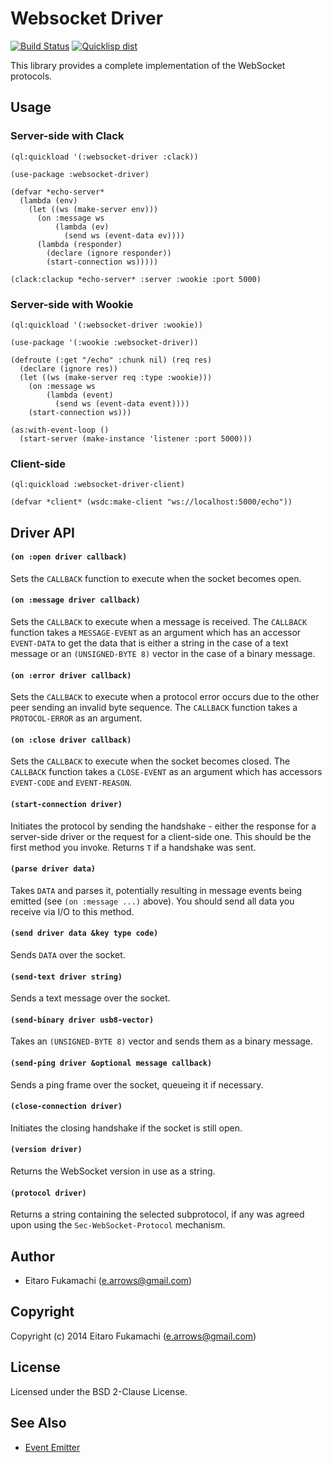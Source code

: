 # Websocket Driver

[![Build Status](https://travis-ci.org/fukamachi/websocket-driver.svg?branch=master)](https://travis-ci.org/fukamachi/websocket-driver)
[![Quicklisp dist](http://quickdocs.org/badge/websocket-driver.svg)](http://quickdocs.org/websocket-driver/)

This library provides a complete implementation of the WebSocket protocols.

## Usage

### Server-side with Clack

```common-lisp
(ql:quickload '(:websocket-driver :clack))

(use-package :websocket-driver)

(defvar *echo-server*
  (lambda (env)
    (let ((ws (make-server env)))
      (on :message ws
          (lambda (ev)
            (send ws (event-data ev))))
      (lambda (responder)
        (declare (ignore responder))
        (start-connection ws)))))

(clack:clackup *echo-server* :server :wookie :port 5000)
```

### Server-side with Wookie

```common-lisp
(ql:quickload '(:websocket-driver :wookie))

(use-package '(:wookie :websocket-driver))

(defroute (:get "/echo" :chunk nil) (req res)
  (declare (ignore res))
  (let ((ws (make-server req :type :wookie)))
    (on :message ws
        (lambda (event)
          (send ws (event-data event))))
    (start-connection ws)))

(as:with-event-loop ()
  (start-server (make-instance 'listener :port 5000)))
```

### Client-side

```common-lisp
(ql:quickload :websocket-driver-client)

(defvar *client* (wsdc:make-client "ws://localhost:5000/echo"))
```

## Driver API

#### `(on :open driver callback)`

Sets the `CALLBACK` function to execute when the socket becomes open.

#### `(on :message driver callback)`

Sets the `CALLBACK` to execute when a message is received. The `CALLBACK` function takes a `MESSAGE-EVENT` as an argument which has an accessor `EVENT-DATA` to get the data that is either a string in the case of a text message or an `(UNSIGNED-BYTE 8)` vector in the case of a binary message.

#### `(on :error driver callback)`

Sets the `CALLBACK` to execute when a protocol error occurs due to the other peer sending an invalid byte sequence. The `CALLBACK` function takes a `PROTOCOL-ERROR` as an argument.

#### `(on :close driver callback)`

Sets the `CALLBACK` to execute when the socket becomes closed. The `CALLBACK` function takes a `CLOSE-EVENT` as an argument which has accessors `EVENT-CODE` and `EVENT-REASON`.

#### `(start-connection driver)`

Initiates the protocol by sending the handshake - either the response for a server-side driver or the request for a client-side one. This should be the first method you invoke. Returns `T` if a handshake was sent.

#### `(parse driver data)`

Takes `DATA` and parses it, potentially resulting in message events being emitted (see `(on :message ...)` above). You should send all data you receive via I/O to this method.

#### `(send driver data &key type code)`

Sends `DATA` over the socket.

#### `(send-text driver string)`

Sends a text message over the socket.

#### `(send-binary driver usb8-vector)`

Takes an `(UNSIGNED-BYTE 8)` vector and sends them as a binary message.

#### `(send-ping driver &optional message callback)`

Sends a ping frame over the socket, queueing it if necessary.

#### `(close-connection driver)`

Initiates the closing handshake if the socket is still open.

#### `(version driver)`

Returns the WebSocket version in use as a string.

#### `(protocol driver)`

Returns a string containing the selected subprotocol, if any was agreed upon using the `Sec-WebSocket-Protocol` mechanism.

## Author

* Eitaro Fukamachi (e.arrows@gmail.com)

## Copyright

Copyright (c) 2014 Eitaro Fukamachi (e.arrows@gmail.com)

## License

Licensed under the BSD 2-Clause License.

## See Also

* [Event Emitter](https://github.com/fukamachi/event-emitter)
